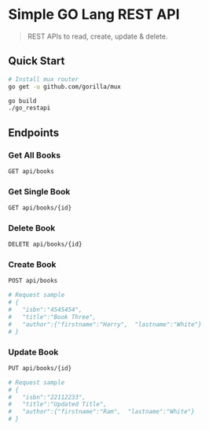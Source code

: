 # Simple GO Lang REST API

> REST APIs to read, create, update & delete.

## Quick Start


``` bash
# Install mux router
go get -u github.com/gorilla/mux
```

``` bash
go build
./go_restapi
```

## Endpoints

### Get All Books
``` bash
GET api/books
```
### Get Single Book
``` bash
GET api/books/{id}
```

### Delete Book
``` bash
DELETE api/books/{id}
```

### Create Book
``` bash
POST api/books

# Request sample
# {
#   "isbn":"4545454",
#   "title":"Book Three",
#   "author":{"firstname":"Harry",  "lastname":"White"}
# }
```

### Update Book
``` bash
PUT api/books/{id}

# Request sample
# {
#   "isbn":"22112233",
#   "title":"Updated Title",
#   "author":{"firstname":"Ram",  "lastname":"White"}
# }

```
